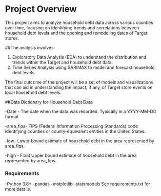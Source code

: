# Project Overview
This project aims to analyze household debt data across various counties over time, focusing on identifying trends and correlations between household debt levels and the opening and remodeling dates of Target stores.

##The analysis involves:

1. Exploratory Data Analysis (EDA) to understand the distribution and trends within the Target and household debt data.
2. Time Series Analysis using SARIMAX to model and forecast household debt levels.

The final outcome of the project will be a set of models and visualizations that can aid in understanding the impact, if any, of Target store events on local household debt levels.


##Data Dictionary for Household Debt Data

-Date -	The date when the data was recorded. Typically in a YYYY-MM-DD format.

-area_fips-	FIPS (Federal Information Processing Standards) code identifying counties or county-equivalent entities in the United States.

-low- Lower bound estimate of household debt in the area represented by area_fips.

-high - 	Float	Upper bound estimate of household debt in the area represented by area_fips.






### Requirements
-Python 3.8+
-pandas
-matplotlib
-statsmodels
See requirements.txt for more details.
